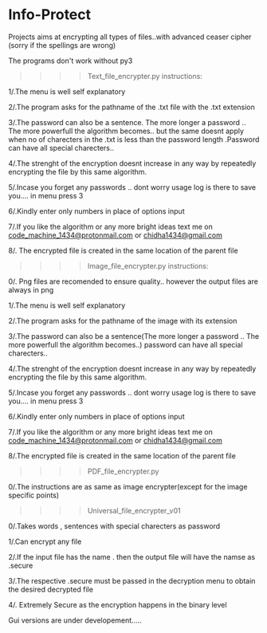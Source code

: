 # Info-Protect

Projects aims at encrypting all types of files..with advanced ceaser cipher (sorry if the spellings are wrong)

The programs don't work without py3

>>>>Text_file_encrypter.py instructions:

  1/.The menu is well self explanatory

  2/.The program asks for the pathname of the .txt file with the .txt extension

  3/.The password can also be a sentence. The more longer a password .. The more powerfull the algorithm becomes.. but the same doesnt       apply when no of charecters in the .txt is less than the password length .Password can have all special charecters..

  4/.The strenght of the encryption doesnt increase in any way by repeatedly encrypting the file by this same algorithm.

  5/.Incase you forget any passwords .. dont worry usage log is there to save you.... in menu press 3

  6/.Kindly enter only numbers in place of options input
  
  7/.If you like the algorithm or any more bright ideas text me on code_machine_1434@protonmail.com or chidha1434@gmail.com

  8/. The encrypted file is created in the same location of the parent file

>>>>Image_file_encrypter.py instructions:

  0/. Png files are recomended to ensure quality.. however the output files are always in png
  
  1/.The menu is well self explanatory

  2/.The program asks for the pathname of the image with its extension

  3/.The password can also be a sentence(The more longer a password .. The more powerfull the algorithm becomes..) password can have all      special charecters..

  4/.The strenght of the encryption doesnt increase in any way by repeatedly encrypting the file by this same algorithm.

  5/.Incase you forget any passwords .. dont worry usage log is there to save you.... in menu press 3

  6/.Kindly enter only numbers in place of options input

  7/.If you like the algorithm or any more bright ideas text me on code_machine_1434@protonmail.com or chidha1434@gmail.com
  
  8/.The encrypted file is created in the same location of the parent file

>>>>PDF_file_encrypter.py

  0/.The instructions are as same as image encrypter(except for the image specific points)

>>>>Universal_file_encrypter_v01

  0/.Takes words , sentences with special charecters as password
  
  1/.Can encrypt any file
  
  2/.If the input file has the name <filename>.<extension> then the output file will have the namse as <filename>.secure
  
  3/.The respective <filename>.secure must be passed in the decryption menu to obtain the desired decrypted file
  
  4/. Extremely Secure as the encryption happens in the binary level
  
Gui versions are under developement.....



